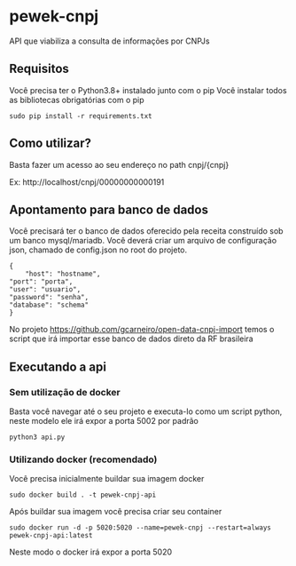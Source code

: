 # pewek-cnpj
API que viabiliza a consulta de informações por CNPJs

## Requisitos
Você precisa ter o Python3.8+ instalado junto com o pip
Você instalar todos as bibliotecas obrigatórias com o pip
```
sudo pip install -r requirements.txt
```

## Como utilizar?
Basta fazer um acesso ao seu endereço no path cnpj/{cnpj}

Ex: http://localhost/cnpj/00000000000191

## Apontamento para banco de dados
Você precisará ter o banco de dados oferecido pela receita construído sob um banco mysql/mariadb. Você deverá criar um arquivo de configuração json, chamado de config.json no root do projeto.

```
{
    "host": "hostname",     
"port": "porta",     
"user": "usuario",     
"password": "senha", 
"database": "schema"
}
```

No projeto https://github.com/gcarneiro/open-data-cnpj-import temos o script que irá importar esse banco de dados direto da RF brasileira

## Executando a api

### Sem utilização de docker
Basta você navegar até o seu projeto e executa-lo como um script python, neste modelo ele irá expor a porta 5002 por padrão
```
python3 api.py
```

### Utilizando docker (recomendado)

Você precisa inicialmente buildar sua imagem docker
```
sudo docker build . -t pewek-cnpj-api
```

Após buildar sua imagem você precisa criar seu container
```
sudo docker run -d -p 5020:5020 --name=pewek-cnpj --restart=always pewek-cnpj-api:latest
```

Neste modo o docker irá expor a porta 5020


